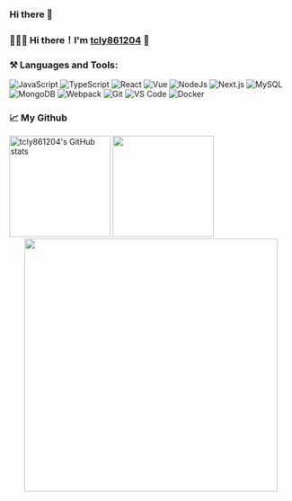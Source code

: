 
### Hi there 👋
### 👨🏻‍💻 Hi there！I'm [tcly861204](https://tcly861204.github.io) 👋

<!-- 1. 🌱 学习react
2. 🔭 深入vue3
3. ... -->

### ⚒️ Languages and Tools:

![JavaScript](https://img.shields.io/badge/-JavaScript-%23F7DF1E?style=for-the-badge&logo=javascript&logoColor=000000&color=%23FFCE5A)
![TypeScript](https://img.shields.io/badge/-TypeScript-%23031d30?style=for-the-badge&logo=typescript)
![React](https://img.shields.io/badge/-React-%23282C34?style=for-the-badge&logo=react)
![Vue](https://img.shields.io/badge/-Vue.js-%232c3e50?style=for-the-badge&logo=Vue.js)
![NodeJs](https://img.shields.io/badge/-NodeJS-%23339933?style=for-the-badge&logo=Node.js&logoColor=%23ffffff)
![Next.js](https://img.shields.io/badge/-Next.js-%23000?style=for-the-badge&logo=Next.js)
![MySQL](https://img.shields.io/badge/-MySQL-%234479A1?style=for-the-badge&logo=MySQL&logoColor=%23ffffff)
![MongoDB](https://img.shields.io/badge/-mongodb-%23031d30?style=for-the-badge&logo=mongodb)
![Webpack](https://img.shields.io/badge/-Webpack-%232C3A42?style=for-the-badge&logo=webpack)
![Git](https://img.shields.io/badge/-Git-%23F05032?style=for-the-badge&logo=git&logoColor=%23ffffff)
![VS Code](https://img.shields.io/badge/-VSCode-%23007ACC?style=for-the-badge&logo=visual-studio-code)
![Docker](https://img.shields.io/badge/-Docker-%232081e8?style=for-the-badge&logo=docker&logoColor=fff)

<!--
![jQuery](https://img.shields.io/badge/-jQuery-%230769AD?style=for-the-badge&logo=jQuery&logoColor=%23ffffff)
![HTML5](https://img.shields.io/badge/-HTML5-%23E44D27?style=for-the-badge&logo=html5&logoColor=ffffff)
![CSS3](https://img.shields.io/badge/-CSS3-%231572B6?style=for-the-badge&logo=css3)
![Sass](https://img.shields.io/badge/-Sass-%23CC6699?style=for-the-badge&logo=Sass&logoColor=%23ffffff)
![Rollup](https://img.shields.io/badge/-Rollup.js-%23434343?style=for-the-badge&logo=rollup.js)
![Subversion](https://img.shields.io/badge/-Subversion-%23809CC9?style=for-the-badge&logo=Subversion&logoColor=%23ffffff)
![Adobe Photoshop](https://img.shields.io/badge/-AdobePhotoshop-%2331A8FF?style=for-the-badge&logo=Adobe-Photoshop&logoColor=%23ffffff)
![Gulp](https://img.shields.io/badge/-Gulp-%23CF4647?style=for-the-badge&logo=gulp&logoColor=%23ffffff) -->


### 📈 My Github
<section>
  <img height="180" title="tcly861204's GitHub stats" src="https://github-readme-stats.vercel.app/api?username=tcly861204&show_icons=true&theme=tokyonight&count_private=true" />
  <img height="180" src="https://github-readme-stats.vercel.app/api/top-langs/?username=tcly861204&show_icons=true&layout=compact&theme=dracula"/>
</section>

<section align="center">
  <img width="450em" src="https://github-readme-streak-stats.herokuapp.com/?user=tcly861204&include_all_commits=true&hide_border=true&theme=dark"/>
</section>


<!--
**tcly861204/tcly861204** is a ✨ _special_ ✨ repository because its `README.md` (this file) appears on your GitHub profile.

Here are some ideas to get you started:

- 🔭 I’m currently working on ...
- 🌱 I’m currently learning ...
- 👯 I’m looking to collaborate on ...
- 🤔 I’m looking for help with ...
- 💬 Ask me about ...
- 📫 How to reach me: ...
- 😄 Pronouns: ...
- ⚡ Fun fact: ...
-->

